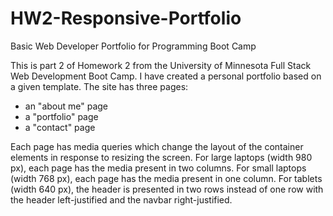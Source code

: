 # HW2-Responsive-Portfolio
Basic Web Developer Portfolio for Programming Boot Camp

This is part 2 of Homework 2 from the University of Minnesota Full Stack Web Development Boot Camp. I have created a personal portfolio based on a given template. The site has three pages:

  - an "about me" page
  - a "portfolio" page
  - a "contact" page
  
Each page has media queries which change the layout of the container elements in response to resizing the screen. For large laptops (width 980 px), each page has the media present in two columns. For small laptops (width 768 px), each page has the media present in one column. For tablets (width 640 px), the header is presented in two rows instead of one row with the header left-justified and the navbar right-justified.

